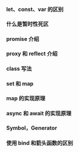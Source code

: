 ####  let、const、var 的区别
#### 什么是暂时性死区
#### promise 介绍
#### proxy 和 reflect 介绍
#### class 写法
#### set 和 map
#### map 的实现原理
#### async 和 await 的实现原理
#### Symbol，Generator
#### 使用 bind 和箭头函数的区别
